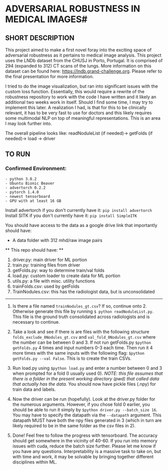 # ADVERSARIAL ROBUSTNESS IN MEDICAL IMAGES# 
## SHORT DESCRIPTION 
This project aimed to make a first novel foray into the exciting space of adversarial
robustness as it pertains to medical image analysis. This project uses the LNDb dataset 
from the CHUSJ in Porto, Portugal. It is comprised of 294 (expanded to 312) CT scans of the lungs. More 
information on this dataset can be found here: https://lndb.grand-challenge.org. 
Please refer to the final presentation for more information. 

I tried to do the image visualization, but ran into significant issues with the custom loss function. Essentially, this would require a rewrite of the robustness repository to work with the code I have written 
and it likely an additional two weeks work in itself. Should I find some time, I may try to implement this later. A realization I had, is that for this to be clinically relevant, it has to be very fast to use for doctors and this likely requires some multimodal NLP on top of meaningful representations. This is an area I may look further into. 

The overall pipeline looks like: 
readNoduleList (if needed)-> getFolds (if needed)-> load -> driver

## TO RUN
### Confirmed Environment: 
    - python 3.8.2
    - Ubuntu Bionic Beaver
    - advertorch 0.2.2
    - pytorch 1.4.0
    - newest tensorboard
    - GPU with at least 16 GB 

Install advertorch if you don't currently have it:
`pip install advertorch` 
Install SITK if you don't currently have it:
`pip install SimpleITK`

You should have access to the data as a google drive link that importantly should have:
- A data folder with 312 mhd/raw image pairs

** This repo should have: **
1. driver.py: main driver for ML portion
2. train.py: training files from driver
3. getFolds.py: way to determine train/val folds
4. load.py: custom loader to create data for ML portion
5. utils.py: a file with misc. utility functions
6. trainFolds.csv: used by getFolds
7. TrainNodules.csv: this has the radiologist data, but is unconsolidated

---------------------------------------------------------------------------------
1. Is there a file named `trainNodules_gt.csv`? If so, continue onto 2. Otherwise generate this file by running ```$ python readNoduleList.py```. This file is the ground truth consolidated across radiologists and is necessary to continue. 

2. Take a look and see if there is are files with the following structure ```folds_exclude_0Nodules_gt.csv```  and ```val_fold_0Nodules_gt.csv``` where the number can be between 0 and 3. If not run getFolds.py ```$python getFolds.py``` 4 times and input numbers 0-3 each time. Then run it 4 more times with the same inputs with the following flag: ```$python getFolds.py --val False```. This is to create the train CSVs. 

3. Run load.py using ```$python load.py``` and enter a number between 0 and 3 when prompted for a fold (I usually used 0). *NOTE: this file assumes that there is a folder in the present working directory (pwd) that called data that actually has the data.* You should now have pickle files (.npy) for train data and labels. 

4. Now the driver can be run (hopefully). Look at the driver.py folder for the numerous arguments. However, if you chose fold 0 earlier, you should be able to run it simply by ```$python driver.py --batch_size 16```. You may have to specify the datapath via the `--datapath` argument. This datapath MUST have both the npy files generated in 3 (which in turn are likely required to be in the same folder as the csv files in 2). 

5. Done! Feel free to follow the progress with tensorboard. The accuracy should get somewhere in the vicinity of 40-60. If you run into memory issues with cuda, reduce the batch size further. 
Please let me know if you have any questions. Interpretability is a massive task to take on, but with time and work, it may be solvable by bringing together different disciplines within ML. 
